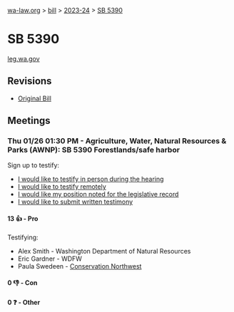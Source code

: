 [wa-law.org](/) > [bill](/bill/) > [2023-24](/bill/2023-24/) > [SB 5390](/bill/2023-24/sb/5390/)

# SB 5390
[leg.wa.gov](https://app.leg.wa.gov/billsummary?BillNumber=5390&Year=2023&Initiative=false)

## Revisions
* [Original Bill](1/)

## Meetings
### Thu 01/26 01:30 PM - Agriculture, Water, Natural Resources & Parks (AWNP): SB 5390 Forestlands/safe harbor
Sign up to testify:
* [I would like to testify in person during the hearing](https://app.leg.wa.gov/csi/Testifier/Add?chamber=House&mId=30424&aId=149548&caId=20596&tId=1)
* [I would like to testify remotely](https://app.leg.wa.gov/csi/Testifier/Add?chamber=House&mId=30424&aId=149548&caId=20596&tId=2)
* [I would like my position noted for the legislative record](https://app.leg.wa.gov/csi/Testifier/Add?chamber=House&mId=30424&aId=149548&caId=20596&tId=3)
* [I would like to submit written testimony](https://app.leg.wa.gov/csi/Testifier/Add?chamber=House&mId=30424&aId=149548&caId=20596&tId=4)

#### 13 👍 - Pro
Testifying:
* Alex Smith - Washington Department of Natural Resources
* Eric Gardner - WDFW
* Paula  Swedeen - [Conservation Northwest](/org/conservation_northwest/)

#### 0 👎 - Con

#### 0 ❓ - Other
